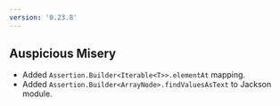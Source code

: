 ```yaml
---
version: '0.23.8'
---
```


## Auspicious Misery

- Added `Assertion.Builder<Iterable<T>>.elementAt` mapping.
- Added `Assertion.Builder<ArrayNode>.findValuesAsText` to Jackson module.
